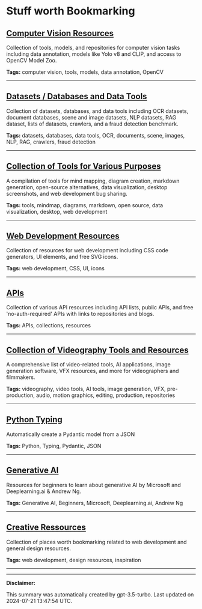 # Stuff worth Bookmarking

## [Computer Vision Resources](./computer-vision.md)

Collection of tools, models, and repositories for computer vision tasks including data annotation, models like Yolo v8 and CLIP, and access to OpenCV Model Zoo.

**Tags:** computer vision, tools, models, data annotation, OpenCV

---

## [Datasets / Databases and Data Tools](./data.md)

Collection of datasets, databases, and data tools including OCR datasets, document databases, scene and image datasets, NLP datasets, RAG dataset, lists of datasets, crawlers, and a fraud detection benchmark.

**Tags:** datasets, databases, data tools, OCR, documents, scene, images, NLP, RAG, crawlers, fraud detection

---

## [Collection of Tools for Various Purposes](./tools.md)

A compilation of tools for mind mapping, diagram creation, markdown generation, open-source alternatives, data visualization, desktop screenshots, and web development bug sharing.

**Tags:** tools, mindmap, diagrams, markdown, open source, data visualization, desktop, web development

---

## [Web Development Resources](./web-development.md)

Collection of resources for web development including CSS code generators, UI elements, and free SVG icons.

**Tags:** web development, CSS, UI, icons

---

## [APIs](./api.md)

Collection of various API resources including API lists, public APIs, and free 'no-auth-required' APIs with links to repositories and blogs.

**Tags:** APIs, collections, resources

---

## [Collection of Videography Tools and Resources](./videography.md)

A comprehensive list of video-related tools, AI applications, image generation software, VFX resources, and more for videographers and filmmakers.

**Tags:** videography, video tools, AI tools, image generation, VFX, pre-production, audio, motion graphics, editing, production, repositories

---

## [Python Typing](./python.md)

Automatically create a Pydantic model from a JSON

**Tags:** Python, Typing, Pydantic, JSON

---

## [Generative AI](./learning.md)

Resources for beginners to learn about generative AI by Microsoft and Deeplearning.ai & Andrew Ng.

**Tags:** Generative AI, Beginners, Microsoft, Deeplearning.ai, Andrew Ng

---

## [Creative Ressources](./creative.md)

Collection of places worth bookmarking related to web development and general design resources.

**Tags:** web development, design resources, inspiration

---

---

**Disclaimer:**

This summary was automatically created by gpt-3.5-turbo. Last updated on 2024-07-21 13:47:54 UTC.
